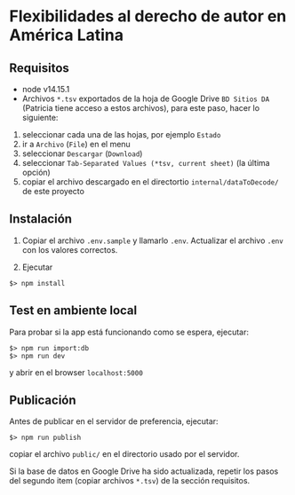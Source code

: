 # Flexibilidades al derecho de autor en América Latina

## Requisitos

- node v14.15.1
- Archivos `*.tsv` exportados de la hoja de Google Drive `BD Sitios DA` (Patricia tiene acceso a estos archivos), para este paso, hacer lo siguiente:

1. seleccionar cada una de las hojas, por ejemplo `Estado`
2. ir a `Archivo` (`File`) en el menu
3. seleccionar `Descargar` (`Download`)
4. seleccionar `Tab-Separated Values (*tsv, current sheet)` (la última opción)
5. copiar el archivo descargado en el directortio `internal/dataToDecode/` de este proyecto

## Instalación


1. Copiar el archivo `.env.sample` y llamarlo `.env`. Actualizar el archivo `.env` con los valores correctos.

2. Ejecutar

```
$> npm install
```

## Test en ambiente local

Para probar si la app está funcionando como se espera, ejecutar:

```
$> npm run import:db
$> npm run dev
```

y abrir en el browser `localhost:5000`

## Publicación

Antes de publicar en el servidor de preferencia, ejecutar:

```
$> npm run publish
```

copiar el archivo `public/` en el directorio usado por el servidor.

Si la base de datos en Google Drive ha sido actualizada, repetir los pasos del segundo item (copiar archivos `*.tsv`) de la sección requisitos.
